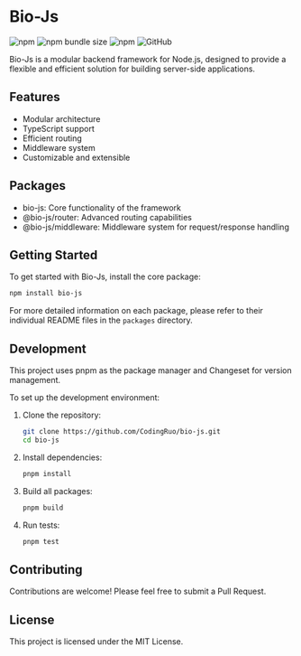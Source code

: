 # Bio-Js

![npm](https://img.shields.io/npm/v/bio-js)
![npm bundle size](https://img.shields.io/bundlephobia/min/bio-js)
![npm](https://img.shields.io/npm/dm/bio-js)
![GitHub](https://img.shields.io/github/license/CodingRuo/bio-js)

Bio-Js is a modular backend framework for Node.js, designed to provide a flexible and efficient solution for building server-side applications.

## Features

- Modular architecture
- TypeScript support
- Efficient routing
- Middleware system
- Customizable and extensible

## Packages

- bio-js: Core functionality of the framework
- @bio-js/router: Advanced routing capabilities
- @bio-js/middleware: Middleware system for request/response handling

## Getting Started

To get started with Bio-Js, install the core package:

```bash
npm install bio-js
```

For more detailed information on each package, please refer to their individual README files in the `packages` directory.

## Development

This project uses pnpm as the package manager and Changeset for version management.

To set up the development environment:

1. Clone the repository:
   ```bash
   git clone https://github.com/CodingRuo/bio-js.git
   cd bio-js
   ```

2. Install dependencies:
   ```bash
   pnpm install
   ```

3. Build all packages:
   ```bash
   pnpm build
   ```

4. Run tests:
   ```bash
   pnpm test
   ```

## Contributing

Contributions are welcome! Please feel free to submit a Pull Request.

## License

This project is licensed under the MIT License.